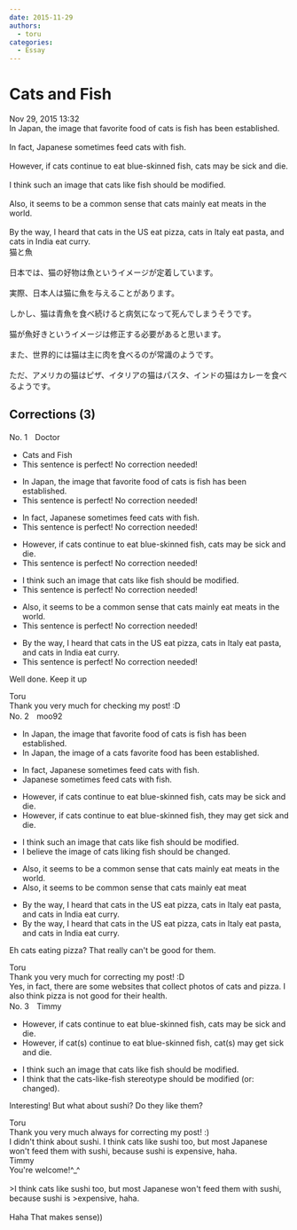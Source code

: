 ```yaml
---
date: 2015-11-29
authors:
  - toru
categories:
  - Essay
---
```


<h1 id="subject_show">Cats and Fish</h1>
<div class="date">Nov 29, 2015 13:32</div>
<div id="post"><div id="body_show_ori">
In Japan, the image that favorite food of cats is fish has been established.<br/><br/>In fact, Japanese sometimes feed cats with fish.<br/><br/>However, if cats continue to eat blue-skinned fish, cats may be sick and die.<br/><br/>I think such an image that cats like fish should be modified.<br/><br/>Also,  it seems to be a common sense that cats mainly eat meats in the world.<br/><br/>By the way, I heard that cats in the US eat pizza, cats in Italy eat pasta, and cats in India eat curry.
</div></div>

<!-- more -->

<div id="post_ja"><div id="body_show_mo">
猫と魚<br/><br/>日本では、猫の好物は魚というイメージが定着しています。<br/><br/>実際、日本人は猫に魚を与えることがあります。<br/><br/>しかし、猫は青魚を食べ続けると病気になって死んでしまうそうです。<br/><br/>猫が魚好きというイメージは修正する必要があると思います。<br/><br/>また、世界的には猫は主に肉を食べるのが常識のようです。<br/><br/>ただ、アメリカの猫はピザ、イタリアの猫はパスタ、インドの猫はカレーを食べるようです。
</div></div>

## Corrections (3)
<div id="block"><div class="first_name"> No. 1　<span class="just_name">Doctor </span></div><div id="block2">
<ul class="correction_field">
<li class="incorrect">Cats and Fish</li>
<li class="corrected perfect">This sentence is perfect! No correction needed!</li>
</ul>
<ul class="correction_field">
<li class="incorrect">In Japan, the image that favorite food of cats is fish has been established.</li>
<li class="corrected perfect">This sentence is perfect! No correction needed!</li>
</ul>
<ul class="correction_field">
<li class="incorrect">In fact, Japanese sometimes feed cats with fish.</li>
<li class="corrected perfect">This sentence is perfect! No correction needed!</li>
</ul>
<ul class="correction_field">
<li class="incorrect">However, if cats continue to eat blue-skinned fish, cats may be sick and die.</li>
<li class="corrected perfect">This sentence is perfect! No correction needed!</li>
</ul>
<ul class="correction_field">
<li class="incorrect">I think such an image that cats like fish should be modified.</li>
<li class="corrected perfect">This sentence is perfect! No correction needed!</li>
</ul>
<ul class="correction_field">
<li class="incorrect">Also,  it seems to be a common sense that cats mainly eat meats in the world.</li>
<li class="corrected perfect">This sentence is perfect! No correction needed!</li>
</ul>
<ul class="correction_field">
<li class="incorrect">By the way, I heard that cats in the US eat pizza, cats in Italy eat pasta, and cats in India eat curry.</li>
<li class="corrected perfect">This sentence is perfect! No correction needed!</li>
</ul>
<p class="comment_small">
 Well done. Keep it up
</p>

</div><div class="name"><span class="just_name">Toru</span><br>
Thank you very much for checking my post! :D
</div>
</div>
<div id="block"><div class="first_name"> No. 2　<span class="just_name">moo92</span></div><div id="block2">
<ul class="correction_field">
<li class="incorrect">In Japan, the image that favorite food of cats is fish has been established.</li>
<li class="corrected correct">
In Japan, the image <span class="f_blue">of a cats favorite food </span>has been established.
</li>
</ul>
<ul class="correction_field">
<li class="incorrect">In fact, Japanese sometimes feed cats with fish.</li>
<li class="corrected correct">
<span class="f_blue">Japanese </span>sometimes feed cats with fish.
</li>
</ul>
<ul class="correction_field">
<li class="incorrect">However, if cats continue to eat blue-skinned fish, cats may be sick and die.</li>
<li class="corrected correct">
However, if cats continue to eat blue-skinned fish, <span class="f_blue">they </span>may <span class="f_blue">get </span>sick and die.
</li>
</ul>
<ul class="correction_field">
<li class="incorrect">I think such an image that cats like fish should be modified.</li>
<li class="corrected correct">
I <span class="f_blue">believe the </span>image <span class="f_blue">of </span>cats <span class="f_gray">liking </span>fish should be <span class="f_blue">changed</span>.
</li>
</ul>
<ul class="correction_field">
<li class="incorrect">Also,  it seems to be a common sense that cats mainly eat meats in the world.</li>
<li class="corrected correct">
Also, it seems to be common sense that cats mainly eat <span class="f_blue">meat </span>
</li>
</ul>
<ul class="correction_field">
<li class="incorrect">By the way, I heard that cats in the US eat pizza, cats in Italy eat pasta, and cats in India eat curry.</li>
<li class="corrected correct">
By the way, I heard that cats in the US eat pizza, cats in Italy eat pasta, and cats in India eat curry.
</li>
</ul>
<p class="comment_small">
 Eh cats eating pizza? That really can't be good for them.
</p>

</div><div class="name"><span class="just_name">Toru</span><br>
Thank you very much for correcting my post! :D<br/>Yes, in fact, there are some websites that collect photos of cats and pizza. I also think pizza is not good for their health.
</div>
</div>
<div id="block"><div class="first_name"> No. 3　<span class="just_name">Timmy</span></div><div id="block2">
<ul class="correction_field">
<li class="incorrect">However, if cats continue to eat blue-skinned fish, cats may be sick and die.</li>
<li class="corrected correct">
However, if cat(s) continue to eat blue-skinned fish, cat(s) may <span class="f_blue">get</span> sick and die.
</li>
</ul>
<ul class="correction_field">
<li class="incorrect">I think such an image that cats like fish should be modified.</li>
<li class="corrected correct">
I think that the cats-like-fish <span class="f_blue">stereotype</span> should be modified (or:<span class="f_blue"> changed</span>).
</li>
</ul>
<p class="comment_small">
 Interesting! But what about sushi? Do they like them?
</p>

</div><div class="name"><span class="just_name">Toru</span><br>
Thank you very much always for correcting my post! :)<br/>I didn't think about sushi. I think cats like sushi too, but most Japanese won't feed them with sushi, because sushi is expensive, haha.
</div>
<div class="name"><span class="just_name">Timmy</span><br>
You're welcome!^_^<br/><br/>&gt;I think cats like sushi too, but most Japanese won't feed them with sushi, because sushi is &gt;expensive, haha.<br/><br/>Haha That makes sense)) 
</div>
</div>
